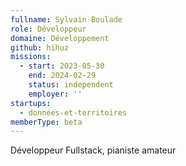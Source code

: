 ```yaml
---
fullname: Sylvain Boulade
role: Développeur
domaine: Développement
github: hihuz
missions:
  - start: 2023-05-30
    end: 2024-02-29
    status: independent
    employer: ''
startups:
  - données-et-territoires
memberType: beta
---
```


Développeur Fullstack, pianiste amateur
